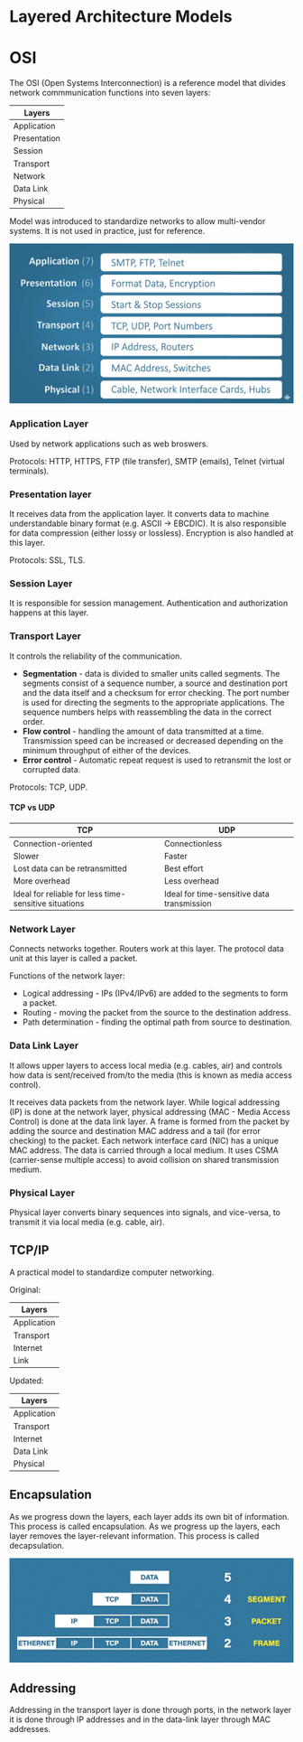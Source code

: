 # Layered Architecture Models

# OSI

The OSI (Open Systems Interconnection) is a reference model that divides network commmunication functions into seven layers:

| Layers       |
|--------------|
| Application  |
| Presentation |
| Session      |
| Transport    |
| Network      |
| Data Link    |
| Physical     |

Model was introduced to standardize networks to allow multi-vendor systems. It is not used in practice, just for reference.

![](./images/layered_architecture_models/osi.png)

### Application Layer

Used by network applications such as web broswers.

Protocols: HTTP, HTTPS, FTP (file transfer), SMTP (emails), Telnet (virtual terminals).

### Presentation layer

It receives data from the application layer. It converts data to machine understandable binary format (e.g. ASCII → EBCDIC). It is also responsible for data compression (either lossy or lossless). Encryption is also handled at this layer.

Protocols: SSL, TLS.

### Session Layer

It is responsible for session management. Authentication and authorization happens at this layer.

### Transport Layer

It controls the reliability of the communication.

* **Segmentation** - data is divided to smaller units called segments. The segments consist of a sequence number, a source and destination port and the data itself and a checksum for error checking. The port number is used for directing the segments to the appropriate applications. The sequence numbers helps with reassembling the data in the correct order.
* **Flow control** - handling the amount of data transmitted at a time. Transmission speed can be increased or decreased depending on the minimum throughput of either of the devices.
* **Error control** - Automatic repeat request is used to retransmit the lost or corrupted data.

Protocols: TCP, UDP.

#### TCP vs UDP

| TCP                                                   | UDP                                        |
|-------------------------------------------------------|--------------------------------------------|
| Connection-oriented                                   | Connectionless                             |
| Slower                                                | Faster                                     |
| Lost data can be retransmitted                        | Best effort                                |
| More overhead                                         | Less overhead                              |
| Ideal for reliable for less time-sensitive situations | Ideal for time-sensitive data transmission |

### Network Layer

Connects networks together. Routers work at this layer. The protocol data unit at this layer is called a packet.

Functions of the network layer:
* Logical addressing - IPs (IPv4/IPv6) are added to the segments to form a packet.
* Routing - moving the packet from the source to the destination address.
* Path determination - finding the optimal path from source to destination.

### Data Link Layer

It allows upper layers to access local media (e.g. cables, air) and controls how data is sent/received from/to the media (this is known as media access control).

It receives data packets from the network layer. While logical addressing (IP) is done at the network layer, physical addressing (MAC - Media Access Control) is done at the data link layer. A frame is formed from the packet by adding the source and destination MAC address and a tail (for error checking) to the packet. Each network interface card (NIC) has a unique MAC address. The data is carried through a local medium. It uses CSMA (carrier-sense multiple access) to avoid collision on shared transmission medium.

### Physical Layer

Physical layer converts binary sequences into signals, and vice-versa, to transmit it via local media (e.g. cable, air).


## TCP/IP

A practical model to standardize computer networking.

Original:

| Layers       |
|--------------|
| Application  |
| Transport    |
| Internet     |
| Link         |


Updated:

| Layers       |
|--------------|
| Application  |
| Transport    |
| Internet     |
| Data Link    |
| Physical     |


 ## Encapsulation

 As we progress down the layers, each layer adds its own bit of information. This process is called encapsulation. As we progress up the layers, each layer removes the layer-relevant information. This process is called decapsulation.

 ![](./images/layered_architecture_models/encapsulation.png)

## Addressing

Addressing in the transport layer is done through ports, in the network layer it is done through IP addresses and in the data-link layer through MAC addresses.